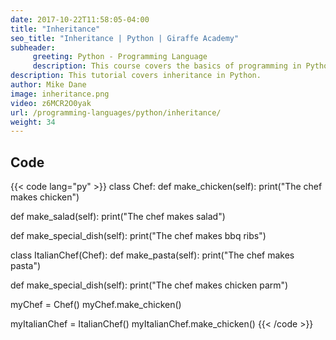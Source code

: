 ```yaml
---
date: 2017-10-22T11:58:05-04:00
title: "Inheritance"
seo_title: "Inheritance | Python | Giraffe Academy"
subheader:
     greeting: Python - Programming Language
     description: This course covers the basics of programming in Python. Work your way through the videos and we'll teach you everything you need to know to start your programming journey!
description: This tutorial covers inheritance in Python.
author: Mike Dane
image: inheritance.png
video: z6MCR2O0yak
url: /programming-languages/python/inheritance/
weight: 34
---
```


## Code

{{< code lang="py" >}}
class Chef:
   def make_chicken(self):
       print("The chef makes chicken")

   def make_salad(self):
       print("The chef makes salad")

   def make_special_dish(self):
       print("The chef makes bbq ribs")

class ItalianChef(Chef):
   def make_pasta(self):
       print("The chef makes pasta")

   def make_special_dish(self):
       print("The chef makes chicken parm")


myChef = Chef()
myChef.make_chicken()

myItalianChef = ItalianChef()
myItalianChef.make_chicken()
{{< /code >}}